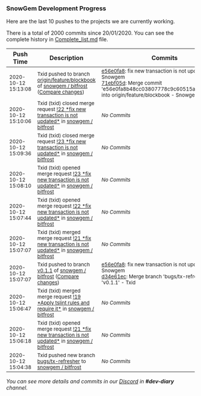 
### SnowGem Development Progress

Here are the last 10 pushes to the projects we are currently working.

There is a total of 2000 commits since 20/01/2020. You can see the complete history in
 [Complete_list.md](Complete_list.md) file.

| Push Time | Description | Commits |
| --- | --- | --- |
| <sub>2020-10-12 15:13:08</sub> | <sub>Txid pushed to branch [origin/feature/blockbook](https://gitlab.com/snowgem/bitfrost/commits/origin/feature/blockbook) of [snowgem / bitfrost](https://gitlab.com/snowgem/bitfrost) ([Compare changes](https://gitlab.com/snowgem/bitfrost/compare/3a6946e992529f497a7d57daaca1fc1bd4c93aec...71ebf05d7ea5834627963a731423ddd108e25aae))</sub> | <sub>[e56e0fa8](https://gitlab.com/snowgem/bitfrost/-/commit/e56e0fa8b48cc03807778c9c60515a9323f17140): fix new transaction is not updated - Snowgem<br>[71ebf05d](https://gitlab.com/snowgem/bitfrost/-/commit/71ebf05d7ea5834627963a731423ddd108e25aae): Merge commit 'e56e0fa8b48cc03807778c9c60515a9323f17140' into origin/feature/blockbook - Snowgem</sub> |
| <sub>2020-10-12 15:10:06</sub> | <sub>Txid (txid) closed merge request [\!22 \*fix new transaction is not updated\*](https://gitlab.com/snowgem/bitfrost/-/merge_requests/22) in [snowgem / bitfrost](https://gitlab.com/snowgem/bitfrost)</sub> | <sub>_No Commits_</sub> |
| <sub>2020-10-12 15:09:36</sub> | <sub>Txid (txid) closed merge request [\!23 \*fix new transaction is not updated\*](https://gitlab.com/snowgem/bitfrost/-/merge_requests/23) in [snowgem / bitfrost](https://gitlab.com/snowgem/bitfrost)</sub> | <sub>_No Commits_</sub> |
| <sub>2020-10-12 15:08:10</sub> | <sub>Txid (txid) opened merge request [\!23 \*fix new transaction is not updated\*](https://gitlab.com/snowgem/bitfrost/-/merge_requests/23) in [snowgem / bitfrost](https://gitlab.com/snowgem/bitfrost)</sub> | <sub>_No Commits_</sub> |
| <sub>2020-10-12 15:07:44</sub> | <sub>Txid (txid) opened merge request [\!22 \*fix new transaction is not updated\*](https://gitlab.com/snowgem/bitfrost/-/merge_requests/22) in [snowgem / bitfrost](https://gitlab.com/snowgem/bitfrost)</sub> | <sub>_No Commits_</sub> |
| <sub>2020-10-12 15:07:07</sub> | <sub>Txid (txid) merged merge request [\!21 \*fix new transaction is not updated\*](https://gitlab.com/snowgem/bitfrost/-/merge_requests/21) in [snowgem / bitfrost](https://gitlab.com/snowgem/bitfrost)</sub> | <sub>_No Commits_</sub> |
| <sub>2020-10-12 15:07:07</sub> | <sub>Txid pushed to branch [v0\.1\.1](https://gitlab.com/snowgem/bitfrost/commits/v0.1.1) of [snowgem / bitfrost](https://gitlab.com/snowgem/bitfrost) ([Compare changes](https://gitlab.com/snowgem/bitfrost/compare/0f2dad326a3941934b31e1f71c8c6bd5c7c53bd7...d34e61ecd4bf785f44d76b4f57b3eff1af2d2339))</sub> | <sub>[e56e0fa8](https://gitlab.com/snowgem/bitfrost/-/commit/e56e0fa8b48cc03807778c9c60515a9323f17140): fix new transaction is not updated - Snowgem<br>[d34e61ec](https://gitlab.com/snowgem/bitfrost/-/commit/d34e61ecd4bf785f44d76b4f57b3eff1af2d2339): Merge branch 'bugs/tx-refresher' into 'v0.1.1' - Txid</sub> |
| <sub>2020-10-12 15:06:47</sub> | <sub>Txid (txid) merged merge request [\!19 \*Apply tslint rules and require it\*](https://gitlab.com/snowgem/bitfrost/-/merge_requests/19) in [snowgem / bitfrost](https://gitlab.com/snowgem/bitfrost)</sub> | <sub>_No Commits_</sub> |
| <sub>2020-10-12 15:06:18</sub> | <sub>Txid (txid) opened merge request [\!21 \*fix new transaction is not updated\*](https://gitlab.com/snowgem/bitfrost/-/merge_requests/21) in [snowgem / bitfrost](https://gitlab.com/snowgem/bitfrost)</sub> | <sub>_No Commits_</sub> |
| <sub>2020-10-12 15:04:38</sub> | <sub>Txid pushed new branch [bugs/tx\-refresher](https://gitlab.com/snowgem/bitfrost/commits/bugs/tx-refresher) to [snowgem / bitfrost](https://gitlab.com/snowgem/bitfrost)</sub> | <sub>_No Commits_</sub> |

_You can see more details and commits in our [Discord](https://discord.gg/zumGnbg) in **#dev-diary** channel._
